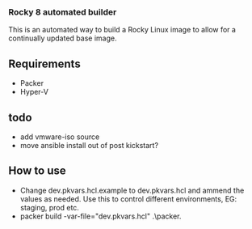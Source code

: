 ### Rocky 8 automated builder
This is an automated way to build a Rocky Linux image to allow for a continually updated base image.

## Requirements
* Packer
* Hyper-V

## todo
* add vmware-iso source
* move ansible install out of post kickstart?

## How to use
* Change dev.pkvars.hcl.example to dev.pkvars.hcl and ammend the values as needed. Use this to control different environments, EG: staging, prod etc.
* packer build -var-file="dev.pkvars.hcl" .\packer\.